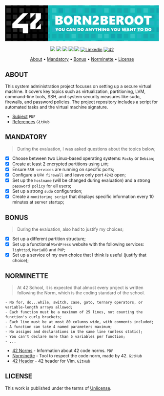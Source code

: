 <p align="center">
  <img src="https://github.com/jotavare/jotavare/blob/main/42/banners/piscine_and_common_core/github_piscine_and_common_core_banner_born2beroot.png">
</p>

<p align="center">
	<img src="https://img.shields.io/badge/status-finished-success?color=%2312bab9&style=flat-square"/>
	<img src="https://img.shields.io/badge/evaluated-21%20%2F%2012%20%2F%202022-success?color=%2312bab9&style=flat-square"/>
	<img src="https://img.shields.io/badge/score-125%20%2F%20100-success?color=%2312bab9&style=flat-square"/>
	<img src="https://img.shields.io/github/languages/top/jotavare/born2beroot?color=%2312bab9&style=flat-square"/>
	<img src="https://img.shields.io/github/last-commit/jotavare/born2beroot?color=%2312bab9&style=flat-square"/>
	<a href='https://www.linkedin.com/in/joaoptoliveira' target="_blank"><img alt='Linkedin' src='https://img.shields.io/badge/LinkedIn-100000?style=flat-square&logo=Linkedin&logoColor=white&labelColor=0A66C2&color=0A66C2'/></a>
	<a href='https://profile.intra.42.fr/users/jotavare' target="_blank"><img alt='42' src='https://img.shields.io/badge/Porto-100000?style=flat-square&logo=42&logoColor=white&labelColor=000000&color=000000'/></a>
</p>

<p align="center">
	<a href="#about">About</a> •
	<a href="#mandatory">Mandatory</a> •
	<a href="#bonus">Bonus</a> •
	<a href="#norminette">Norminette</a> •
	<a href="#license">License</a>
</p>

## ABOUT
This system administration project focuses on setting up a secure virtual machine. It covers key topics such as virtualization, partitioning, LVM, command-line tools, SSH, and system security measures like sudo, firewalls, and password policies. The project repository includes a script for automated tasks and the virtual machine signature.

- [Subject](https://github.com/jotavare/born2beroot/blob/master/subject/en_subject_born2beroot.pdf) `PDF`
- [References](https://github.com/jotavare/42-resources#01-born2beroot) `GitHub`

## MANDATORY
> During the evaluation, I was asked questions about the topics below;
- [x] Choose between two Linux-based operating systems: `Rocky` or `Debian`;
- [x] Create at least 2 encrypted partitions using `LVM`;
- [x] Ensure `SSH services` are running on specific ports;
- [x] Configure a `UFW firewall` and leave only port `4242` open;
- [x] Set up the `hostname` (will be changed during evaluation) and a strong `password policy` for all users;
- [x] Set up a strong `sudo` configuration;
- [x] Create a `monitoring script` that displays specific information every 10 minutes at server startup;

## BONUS
> During the evaluation, also had to justify my choices;
- [x] Set up a different partition structure;
- [x] Set up a functional `WordPress` website with the following services: `lighttpd`, `MariaDB` and `PHP`;
- [x] Set up a service of my own choice that I think is useful (justify that choice);

## NORMINETTE
> At 42 School, it is expected that almost every project is written following the Norm, which is the coding standard of the school.

```
- No for, do...while, switch, case, goto, ternary operators, or variable-length arrays allowed;
- Each function must be a maximum of 25 lines, not counting the function's curly brackets;
- Each line must be at most 80 columns wide, with comments included;
- A function can take 4 named parameters maximum;
- No assigns and declarations in the same line (unless static);
- You can't declare more than 5 variables per function;
- ...
```

* [42 Norms](https://github.com/42School/norminette/blob/master/pdf/en.norm.pdf) - Information about 42 code norms. `PDF`
* [Norminette](https://github.com/42School/norminette) - Tool to respect the code norm, made by 42. `GitHub`
* [42 Header](https://github.com/42Paris/42header) - 42 header for Vim. `GitHub`

## LICENSE
<p>
This work is published under the terms of <a href="https://github.com/jotavare/born2beroot/blob/master/LICENSE">Unlicense</a>.
</p>
